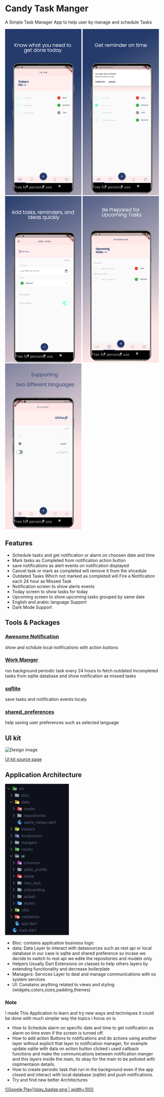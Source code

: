 # Candy Task Manger

A Simple Task Manager App to help user by manage and schedule Tasks

<p float="left">
  <img src="image1.jpeg" width="250" />
  <img src="image2.jpeg" width="250" />
  <img src="image3.jpeg" width="250" />
    <img src="image4.jpeg" width="250" />
      <img src="image5.jpeg" width="250" />
</p>

## Features

- Schedule tasks and get notification or alarm on choosen date and time
- Mark tasks as Completed from notification action button
- save notifications as alert events on notification displayed
- Cancel task or mark as completed will remove it from the shcedule
- Outdated Tasks Which not marked as completed will Fire a Notification each 24 hour as Missed Task
- Notification screen to show alerts events
- Today screen to show tasks for today
- Upcoming screen to show upcoming tasks grouped by same date
- English and arabic language Support
- Dark Mode Support

## Tools & Packages

### [Awesome Notification](https://pub.dev/packages/awesome_notifications)

show and schdule local notifications with action buttons

### [Work Manger](https://pub.dev/packages/workmanager)

run background periodic task every 24 hours to fetch outdated Incompleted tasks from sqlite database and show notification as missed tasks

### [sqflite](https://pub.dev/packages/sqflite)

save tasks and notification events localy

### [shared_preferences](https://pub.dev/packages/shared_preferences)

help saving user preferences such as selected language

## UI kit

![Design image](https://cdn.dribbble.com/users/180538/screenshots/3710437/media/aef748443f9247f66cf246e2982ea05a.png)

 [UI kit source page](https://dribbble.com/shots/3710437-Free-UI-Kit-Candy)

## Application Architecture

![Architecture](arch.png?raw=true)

- Bloc: contains application business logic
- data: Data Layer to interact with datasources such as rest api or local database in our case is sqlite and shared preference so incase we decide to switch to rest api we edite the repositories and models only
- Helpers Usually Dart Extensions on classes  to help others layers by extending functionality and decrease boilerplate
- Managers: Services Layer to deal and manage communications with os system services
- UI: Conatains anything related to views and styling (widgets,colors,sizes,padding,themes)

### Note

I made This Application to learn and try new ways and  techniques it could be done with much simpler way the topics i focus on is

- How to Schedule alarm on specific date and time to get notification as alarm on time even if the screen is turned off.
- How to add action Buttons to notifications and do actions using another layer without explicit that layer to notification manager, for example update sqlite with data on action button clicked i used callback functions and make the communications between notification manger and this layers inside the main, its okay for the main to be polluted with implmentaion details.
- How to create periodic task that run in the background  even if the app closed and interact with local database (sqlite) and push notifications.
- Try and find new better Architectures

[![Google Play](play_badge.png | width=100)](https://www.linkedin.com/in/mostafasaademara/)
